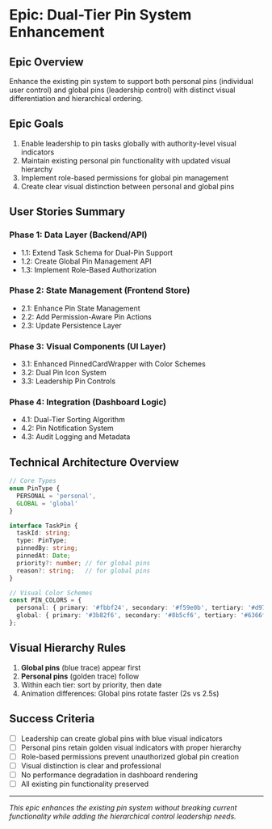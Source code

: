 # Epic: Dual-Tier Pin System Enhancement

## Epic Overview

Enhance the existing pin system to support both personal pins (individual user control) and global pins (leadership control) with distinct visual differentiation and hierarchical ordering.

## Epic Goals

1. Enable leadership to pin tasks globally with authority-level visual indicators
2. Maintain existing personal pin functionality with updated visual hierarchy
3. Implement role-based permissions for global pin management
4. Create clear visual distinction between personal and global pins

## User Stories Summary

### Phase 1: Data Layer (Backend/API)
- 1.1: Extend Task Schema for Dual-Pin Support
- 1.2: Create Global Pin Management API
- 1.3: Implement Role-Based Authorization

### Phase 2: State Management (Frontend Store)
- 2.1: Enhance Pin State Management
- 2.2: Add Permission-Aware Pin Actions
- 2.3: Update Persistence Layer

### Phase 3: Visual Components (UI Layer)
- 3.1: Enhanced PinnedCardWrapper with Color Schemes
- 3.2: Dual Pin Icon System
- 3.3: Leadership Pin Controls

### Phase 4: Integration (Dashboard Logic)
- 4.1: Dual-Tier Sorting Algorithm
- 4.2: Pin Notification System
- 4.3: Audit Logging and Metadata

## Technical Architecture Overview

```typescript
// Core Types
enum PinType {
  PERSONAL = 'personal',
  GLOBAL = 'global'
}

interface TaskPin {
  taskId: string;
  type: PinType;
  pinnedBy: string;
  pinnedAt: Date;
  priority?: number; // for global pins
  reason?: string;   // for global pins
}

// Visual Color Schemes
const PIN_COLORS = {
  personal: { primary: '#fbbf24', secondary: '#f59e0b', tertiary: '#d97706' },
  global: { primary: '#3b82f6', secondary: '#8b5cf6', tertiary: '#6366f1' }
};
```

## Visual Hierarchy Rules

1. **Global pins** (blue trace) appear first
2. **Personal pins** (golden trace) follow
3. Within each tier: sort by priority, then date
4. Animation differences: Global pins rotate faster (2s vs 2.5s)

## Success Criteria

- [ ] Leadership can create global pins with blue visual indicators
- [ ] Personal pins retain golden visual indicators with proper hierarchy
- [ ] Role-based permissions prevent unauthorized global pin creation
- [ ] Visual distinction is clear and professional
- [ ] No performance degradation in dashboard rendering
- [ ] All existing pin functionality preserved

---

*This epic enhances the existing pin system without breaking current functionality while adding the hierarchical control leadership needs.*